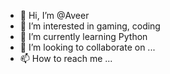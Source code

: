 - 👋 Hi, I’m @Aveer
- 👀 I’m interested in gaming, coding
- 🌱 I’m currently learning Python
- 💞️ I’m looking to collaborate on ...
- 📫 How to reach me ...

<!---
Aveer/Aveer is a ✨ special ✨ repository because its `README.md` (this file) appears on your GitHub profile.
You can click the Preview link to take a look at your changes.
--->
